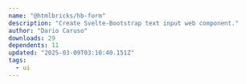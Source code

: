 ```yaml
---
name: "@htmlbricks/hb-form"
description: "Create Svelte-Bootstrap text input web component."
author: "Dario Caruso"
downloads: 29
dependents: 11
updated: "2025-03-09T03:10:40.151Z"
tags: 
  - ui
---
```

